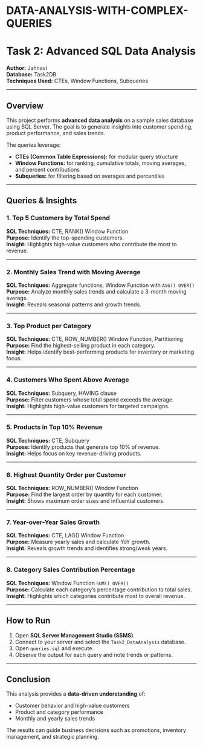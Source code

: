# DATA-ANALYSIS-WITH-COMPLEX-QUERIES
# Task 2: Advanced SQL Data Analysis
**Author:** Jahnavi  
**Database:** Task2DB  
**Techniques Used:** CTEs, Window Functions, Subqueries  

---

## Overview

This project performs **advanced data analysis** on a sample sales database using SQL Server. The goal is to generate insights into customer spending, product performance, and sales trends.  

The queries leverage:  

- **CTEs (Common Table Expressions):** for modular query structure  
- **Window Functions:** for ranking, cumulative totals, moving averages, and percent contributions  
- **Subqueries:** for filtering based on averages and percentiles  

---

## Queries & Insights

### 1. Top 5 Customers by Total Spend
**SQL Techniques:** CTE, RANK() Window Function  
**Purpose:** Identify the top-spending customers.  
**Insight:** Highlights high-value customers who contribute the most to revenue.  

---

### 2. Monthly Sales Trend with Moving Average
**SQL Techniques:** Aggregate functions, Window Function with `AVG() OVER()`  
**Purpose:** Analyze monthly sales trends and calculate a 3-month moving average.  
**Insight:** Reveals seasonal patterns and growth trends.  

---

### 3. Top Product per Category
**SQL Techniques:** CTE, ROW_NUMBER() Window Function, Partitioning  
**Purpose:** Find the highest-selling product in each category.  
**Insight:** Helps identify best-performing products for inventory or marketing focus.  

---

### 4. Customers Who Spent Above Average
**SQL Techniques:** Subquery, HAVING clause  
**Purpose:** Filter customers whose total spend exceeds the average.  
**Insight:** Highlights high-value customers for targeted campaigns.  

---

### 5. Products in Top 10% Revenue
**SQL Techniques:** CTE, Subquery  
**Purpose:** Identify products that generate top 10% of revenue.  
**Insight:** Helps focus on key revenue-driving products.  

---

### 6. Highest Quantity Order per Customer
**SQL Techniques:** ROW_NUMBER() Window Function  
**Purpose:** Find the largest order by quantity for each customer.  
**Insight:** Shows maximum order sizes and influential customers.  

---

### 7. Year-over-Year Sales Growth
**SQL Techniques:** CTE, LAG() Window Function  
**Purpose:** Measure yearly sales and calculate YoY growth.  
**Insight:** Reveals growth trends and identifies strong/weak years.  

---

### 8. Category Sales Contribution Percentage
**SQL Techniques:** Window Function `SUM() OVER()`  
**Purpose:** Calculate each category’s percentage contribution to total sales.  
**Insight:** Highlights which categories contribute most to overall revenue.  

---

## How to Run

1. Open **SQL Server Management Studio (SSMS)**.  
2. Connect to your server and select the `Task2_DataAnalysis` database.  
3. Open `queries.sql` and execute.  
4. Observe the output for each query and note trends or patterns.  

---

## Conclusion

This analysis provides a **data-driven understanding** of:  

- Customer behavior and high-value customers  
- Product and category performance  
- Monthly and yearly sales trends  

The results can guide business decisions such as promotions, inventory management, and strategic planning.

